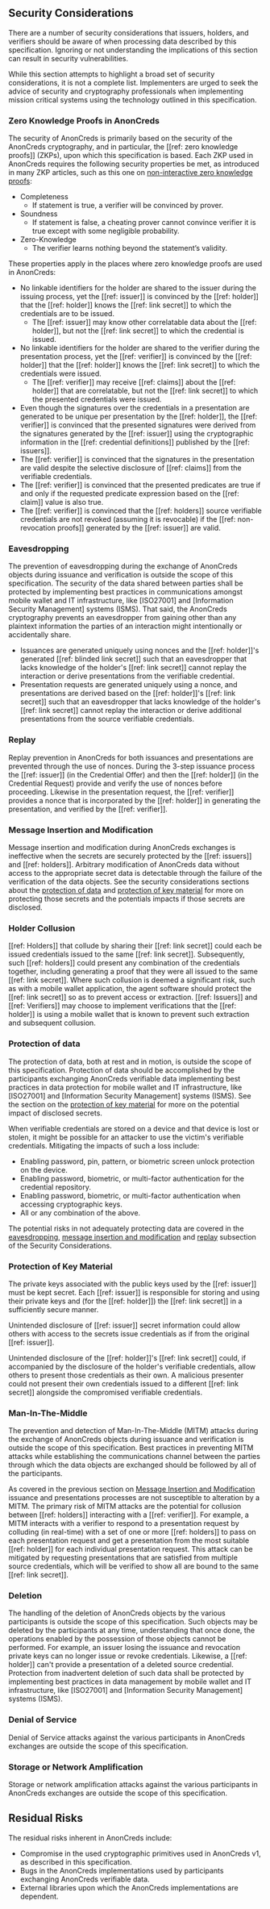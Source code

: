 ## Security Considerations

There are a number of security considerations that issuers, holders, and
verifiers should be aware of when processing data described by this
specification. Ignoring or not understanding the implications of this section
can result in security vulnerabilities.

While this section attempts to highlight a broad set of security considerations,
it is not a complete list. Implementers are urged to seek the advice of security
and cryptography professionals when implementing mission critical systems using
the technology outlined in this specification.

### Zero Knowledge Proofs in AnonCreds

The security of AnonCreds is primarily based on the security of the AnonCreds
cryptography, and in particular, the [[ref: zero knowledge proofs]] (ZKPs), upon
which this specification is based. Each ZKP used in AnonCreds requires
the following security properties be met, as introduced in many ZKP articles,
such as this one on [non-interactive zero knowledge proofs]:

- Completeness
  - If statement is true, a verifier will be convinced by prover.
- Soundness
  - If statement is false, a cheating prover cannot convince verifier it is true
    except with some negligible probability.
- Zero-Knowledge
  - The verifier learns nothing beyond the statement’s validity.

[non-interactive zero knowledge proofs]: http://www0.cs.ucl.ac.uk/staff/J.Groth/ShortNIZK.pdf

These properties apply in the places where zero knowledge proofs are used in AnonCreds:

- No linkable identifiers for the holder are shared to the issuer during the
  issuing process, yet the [[ref: issuer]] is convinced by the [[ref: holder]]
  that the [[ref: holder]] knows the [[ref: link secret]] to which the
  credentials are to be issued.
  - The [[ref: issuer]] may know other correlatable data about the [[ref:
    holder]], but not the [[ref: link secret]] to which the credential is
    issued.
- No linkable identifiers for the holder are shared to the verifier during the
  presentation process, yet the [[ref: verifier]] is convinced by the [[ref:
  holder]] that the [[ref: holder]] knows the [[ref: link secret]] to which the
  credentials were issued.
  - The [[ref: verifier]] may receive [[ref: claims]] about the [[ref: holder]]
    that are correlatable, but not the [[ref: link secret]] to which the
    presented credentials were issued.
- Even though the signatures over the credentials in a presentation are
  generated to be unique per presentation by the [[ref: holder]], the [[ref:
  verifier]] is convinced that the presented signatures were derived from the
  signatures generated by the [[ref: issuer]] using the cryptographic
  information in the [[ref: credential definitions]] published by the [[ref:
  issuers]].
- The [[ref: verifier]] is convinced that the signatures in the presentation are
  valid despite the selective disclosure of [[ref: claims]] from the verifiable
  credentials.
- The [[ref: verifier]] is convinced that the presented predicates are true if
  and only if the requested predicate expression based on the [[ref: claim]]
  value is also true.
- The [[ref: verifier]] is convinced that the [[ref: holders]] source verifiable
  credentials are not revoked (assuming it is revocable) if the [[ref:
  non-revocation proofs]] generated by the [[ref: issuer]] are valid.

### Eavesdropping

The prevention of eavesdropping during the exchange of AnonCreds objects during
issuance and verification is outside the scope of this specification. The
security of the data shared between parties shall be protected by implementing
best practices in communications amongst mobile wallet and IT infrastructure,
like [ISO27001] and [Information Security Management] systems (ISMS). That said,
the AnonCreds cryptography prevents an eavesdropper from gaining other than any
plaintext information the parties of an interaction might intentionally or
accidentally share.

- Issuances are generated uniquely using nonces and the [[ref: holder]]'s
  generated [[ref: blinded link secret]] such that an eavesdropper that lacks
  knowledge of the holder's [[ref: link secret]] cannot replay the interaction
  or derive presentations from the verifiable credential.
- Presentation requests are generated uniquely using a nonce, and presentations
  are derived based on the [[ref: holder]]'s [[ref: link secret]] such that an
  eavesdropper that lacks knowledge of the holder's [[ref: link secret]] cannot
  replay the interaction or derive additional presentations from the source
  verifiable credentials.

### Replay

Replay prevention in AnonCreds for both issuances and presentations are
prevented through the use of nonces. During the 3-step issuance process the
[[ref: issuer]] (in the Credential Offer) and then the [[ref: holder]] (in the
Credential Request) provide and verify the use of nonces before proceeding.
Likewise in the presentation request, the [[ref: verifier]] provides a nonce
that is incorporated by the [[ref: holder]] in generating the presentation, and
verified by the [[ref: verifier]].

### Message Insertion and Modification

Message insertion and modification during AnonCreds exchanges is ineffective when
the secrets are securely protected by the [[ref: issuers]] and [[ref: holders]].
Arbitrary modification of AnonCreds data without access to the appropriate secret data is
detectable through the failure of the verification of the data objects. See the
security considerations sections about the [protection of
data](#protection-of-data) and [protection of key
material](#protection-of-key-material) for more on protecting those secrets and
the potentials impacts if those secrets are disclosed.

### Holder Collusion

[[ref: Holders]] that collude by sharing their [[ref: link secret]] could each
be issued credentials issued to the same [[ref: link secret]]. Subsequently,
such [[ref: holders]] could present any combination of the credentials together,
including generating a proof that they were all issued to the same [[ref: link
secret]]. Where such collusion is deemed a significant risk, such as with a
mobile wallet application, the agent software should protect the [[ref: link
secret]] so as to prevent access or extraction. [[ref: Issuers]] and [[ref:
Verifiers]] may choose to implement verifications that the [[ref: holder]] is
using a mobile wallet that is known to prevent such extraction and subsequent
collusion.

### Protection of data

The protection of data, both at rest and in motion, is outside the scope of this
specification. Protection of data should be accomplished by the participants
exchanging AnonCreds verifiable data implementing best practices in data
protection for mobile wallet and IT infrastructure, like [ISO27001] and
[Information Security Management] systems (ISMS). See the section on the
[protection of key material](#protection-of-key-material) for more on the
potential impact of disclosed secrets.

When verifiable credentials are stored on a device and that device is lost or
stolen, it might be possible for an attacker to use the victim's verifiable
credentials. Mitigating the impacts of such a loss include:

- Enabling password, pin, pattern, or biometric screen unlock protection on the
  device.
- Enabling password, biometric, or multi-factor authentication for the
  credential repository.
- Enabling password, biometric, or multi-factor authentication when accessing
  cryptographic keys.
- All or any combination of the above.

The potential risks in not adequately protecting data are covered in the
[eavesdropping](#eavesdropping), [message insertion and
modification](#message-insertion-and-modification) and [replay](#replay)
subsection of the Security Considerations.

### Protection of Key Material

The private keys associated with the public keys used by the [[ref: issuer]]
must be kept secret. Each [[ref: issuer]] is responsible for storing and using
their private keys and (for the [[ref: holder]]) the [[ref: link secret]] in a
sufficiently secure manner.

Unintended disclosure of [[ref: issuer]] secret information could allow others
with access to the secrets issue credentials as if from the original [[ref:
issuer]].

Unintended disclosure of the [[ref: holder]]'s [[ref: link secret]] could, if
accompanied by the disclosure of the holder's verifiable credentials, allow
others to present those credentials as their own. A malicious presenter could
not present their own credentials issued to a different [[ref: link secret]]
alongside the compromised verifiable credentials.

### Man-In-The-Middle

The prevention and detection of Man-In-The-Middle (MITM) attacks during the
exchange of AnonCreds objects during issuance and verification is outside the
scope of this specification. Best practices in preventing MITM attacks while
establishing the communications channel between the parties through which the
data objects are exchanged should be followed by all of the participants.

As covered in the previous section on [Message Insertion and
Modification](#message-insertion-and-modification) issuance and presentations
processes are not susceptible to alteration by a MITM. The primary risk of MITM
attacks are the potential for collusion between [[ref: holders]] interacting
with a [[ref: verifier]]. For example, a MITM interacts with a verifier to
respond to a presentation request by colluding (in real-time) with a set of one
or more [[ref: holders]] to pass on each presentation request and get a
presentation from the most suitable [[ref: holder]] for each individual
presentation request. This attack can be mitigated by requesting presentations
that are satisfied from multiple source credentials, which will be verified to
show all are bound to the same [[ref: link secret]].

### Deletion

The handling of the deletion of AnonCreds objects by the various participants is
outside the scope of this specification. Such objects may be deleted by the
participants at any time, understanding that once done, the operations enabled
by the possession of those objects cannot be performed. For example, an issuer
losing the issuance and revocation private keys can no longer issue or revoke
credentials. Likewise, a [[ref: holder]] can't provide a presentation of a
deleted source credential. Protection from inadvertent deletion of such data
shall be protected by implementing best practices in data management by mobile
wallet and IT infrastructure, like [ISO27001] and [Information Security
Management] systems (ISMS).

### Denial of Service

Denial of Service attacks against the various participants in AnonCreds
exchanges are outside the scope of this specification.

### Storage or Network Amplification

Storage or network amplification attacks against the various participants in
AnonCreds exchanges are outside the scope of this specification.

## Residual Risks

The residual risks inherent in AnonCreds include:

- Compromise in the used cryptographic primitives used in AnonCreds v1, as
  described in this specification.
- Bugs in the AnonCreds implementations used by participants exchanging
  AnonCreds verifiable data.
- External libraries upon which the AnonCreds implementations are dependent.
